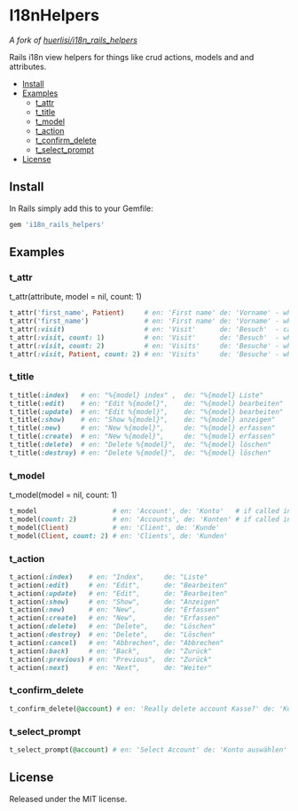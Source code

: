 # I18nHelpers

*A fork of [huerlisi/i18n_rails_helpers](https://github.com/huerlisi/i18n_rails_helpers)*

Rails i18n view helpers for things like crud actions, models and and attributes.

- [Install](#install)
- [Examples](#examples)
  - [t_attr](#t_attr)
  - [t_title](#t_title)
  - [t_model](#t_model)
  - [t_action](#t_action)
  - [t_confirm_delete](#t_confirm_delete)
  - [t_select_prompt](#t_select_prompt)
- [License](#license)

## Install

In Rails simply add this to your Gemfile:

```ruby
gem 'i18n_rails_helpers'
```

## Examples

### t_attr

t_attr(attribute, model = nil, count: 1)

```ruby
t_attr('first_name', Patient)     # en: 'First name' de: 'Vorname' - when called from views of any controller
t_attr('first_name')              # en: 'First name' de: 'Vorname' - when called in patients_controller views
t_attr(:visit)                    # en: 'Visit'      de: 'Besuch'  - can also be called with symbols
t_attr(:visit, count: 1)          # en: 'Visit'      de: 'Besuch'  - when called in patients_controller views
t_attr(:visit, count: 2)          # en: 'Visits'     de: 'Besuche' - when called in patients_controller views
t_attr(:visit, Patient, count: 2) # en: 'Visits'     de: 'Besuche' - when called from views of any controller
```

### t_title

```ruby
t_title(:index)   # en: "%{model} index" ,  de: "%{model} Liste"
t_title(:edit)    # en: "Edit %{model}",    de: "%{model} bearbeiten"
t_title(:update)  # en: "Edit %{model}",    de: "%{model} bearbeiten"
t_title(:show)    # en: "Show %{model}",    de: "%{model} anzeigen"
t_title(:new)     # en: "New %{model}",     de: "%{model} erfassen"
t_title(:create)  # en: "New %{model}",     de: "%{model} erfassen"
t_title(:delete)  # en: "Delete %{model}",  de: "%{model} löschen"
t_title(:destroy) # en: "Delete %{model}",  de: "%{model} löschen"
```

### t_model

t_model(model = nil, count: 1)

```ruby
t_model                   # en: 'Account', de: 'Konto'   # if called in account_controller views
t_model(count: 2)         # en: 'Accounts', de: 'Konten' # if called in account_controller views
t_model(Client)           # en: 'Client', de: 'Kunde'
t_model(Client, count: 2) # en: 'Clients', de: 'Kunden'
```

### t_action

```ruby
t_action(:index)    # en: "Index",     de: "Liste"
t_action(:edit)     # en: "Edit",      de: "Bearbeiten"
t_action(:update)   # en: "Edit",      de: "Bearbeiten"
t_action(:show)     # en: "Show",      de: "Anzeigen"
t_action(:new)      # en: "New",       de: "Erfassen"
t_action(:create)   # en: "New",       de: "Erfassen"
t_action(:delete)   # en: "Delete",    de: "Löschen"
t_action(:destroy)  # en: "Delete",    de: "Löschen"
t_action(:cancel)   # en: "Abbrechen", de: "Abbrechen"
t_action(:back)     # en: "Back",      de: "Zurück"
t_action(:previous) # en: "Previous",  de: "Zurück"
t_action(:next)     # en: "Next",      de: "Weiter"
```

### t_confirm_delete

```ruby
t_confirm_delete(@account) # en: 'Really delete account Kasse?' de: 'Konto Kasse wirklich löschen?'
```

### t_select_prompt

```ruby
t_select_prompt(@account) # en: 'Select Account' de: 'Konto auswählen'
```

## License

Released under the MIT license.

